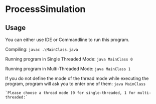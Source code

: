 # ProcessSimulation
## Usage
You can either use IDE or Commandline to run this program.

Compiling:
	`javac .\MainClass.java`
  
Running program in Single Threaded Mode:
	`java MainClass 0`
  
Running program in Multi-Threaded Mode:
	`java MainClass 1`
  
If you do not define the mode of the thread mode while executing the program, program will ask you to enter one of them:
	`java MainClass` 
	
	`Please choose a thread mode (0 for single-threaded, 1 for multi-threaded:`
